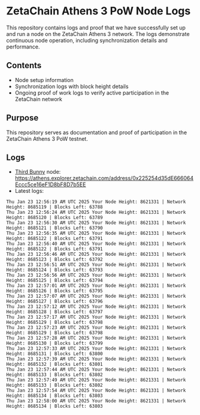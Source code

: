 # ZetaChain Athens 3 PoW Node Logs
This repository contains logs and proof that we have successfully set up and run a node on the ZetaChain Athens 3 network. The logs demonstrate continuous node operation, including synchronization details and performance.

## Contents
- Node setup information
- Synchronization logs with block height details
- Ongoing proof of work logs to verify active participation in the ZetaChain network

## Purpose
This repository serves as documentation and proof of participation in the ZetaChain Athens 3 PoW testnet.

## Logs

- [Third Bunny](https://thirdbunny.xyz/) node: https://athens.explorer.zetachain.com/address/0x225254d35dE666064Eccc5ce16eF1D8bF8D7b5EE
- Latest logs:
```
Thu Jan 23 12:56:19 AM UTC 2025 Your Node Height: 8621331 | Network Height: 8685119 | Blocks Left: 63788
Thu Jan 23 12:56:24 AM UTC 2025 Your Node Height: 8621331 | Network Height: 8685120 | Blocks Left: 63789
Thu Jan 23 12:56:30 AM UTC 2025 Your Node Height: 8621331 | Network Height: 8685121 | Blocks Left: 63790
Thu Jan 23 12:56:35 AM UTC 2025 Your Node Height: 8621331 | Network Height: 8685122 | Blocks Left: 63791
Thu Jan 23 12:56:40 AM UTC 2025 Your Node Height: 8621331 | Network Height: 8685122 | Blocks Left: 63791
Thu Jan 23 12:56:46 AM UTC 2025 Your Node Height: 8621331 | Network Height: 8685123 | Blocks Left: 63792
Thu Jan 23 12:56:51 AM UTC 2025 Your Node Height: 8621331 | Network Height: 8685124 | Blocks Left: 63793
Thu Jan 23 12:56:56 AM UTC 2025 Your Node Height: 8621331 | Network Height: 8685125 | Blocks Left: 63794
Thu Jan 23 12:57:01 AM UTC 2025 Your Node Height: 8621331 | Network Height: 8685126 | Blocks Left: 63795
Thu Jan 23 12:57:07 AM UTC 2025 Your Node Height: 8621331 | Network Height: 8685127 | Blocks Left: 63796
Thu Jan 23 12:57:12 AM UTC 2025 Your Node Height: 8621331 | Network Height: 8685128 | Blocks Left: 63797
Thu Jan 23 12:57:17 AM UTC 2025 Your Node Height: 8621331 | Network Height: 8685129 | Blocks Left: 63798
Thu Jan 23 12:57:23 AM UTC 2025 Your Node Height: 8621331 | Network Height: 8685129 | Blocks Left: 63798
Thu Jan 23 12:57:28 AM UTC 2025 Your Node Height: 8621331 | Network Height: 8685130 | Blocks Left: 63799
Thu Jan 23 12:57:33 AM UTC 2025 Your Node Height: 8621331 | Network Height: 8685131 | Blocks Left: 63800
Thu Jan 23 12:57:39 AM UTC 2025 Your Node Height: 8621331 | Network Height: 8685132 | Blocks Left: 63801
Thu Jan 23 12:57:44 AM UTC 2025 Your Node Height: 8621331 | Network Height: 8685133 | Blocks Left: 63802
Thu Jan 23 12:57:49 AM UTC 2025 Your Node Height: 8621331 | Network Height: 8685133 | Blocks Left: 63802
Thu Jan 23 12:57:54 AM UTC 2025 Your Node Height: 8621331 | Network Height: 8685134 | Blocks Left: 63803
Thu Jan 23 12:58:00 AM UTC 2025 Your Node Height: 8621331 | Network Height: 8685134 | Blocks Left: 63803
```
